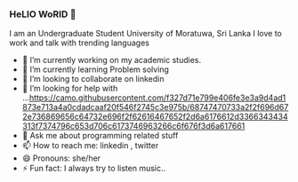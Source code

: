 ### HeLlO WoRlD 👋


I am an Undergraduate Student University of Moratuwa, Sri Lanka
I love to work and talk with trending languages
- 🔭 I’m currently working on my academic studies.
- 🌱 I’m currently learning Problem solving
- 👯 I’m looking to collaborate on linkedin
- 🤔 I’m looking for help with ...https://camo.githubusercontent.com/f327d71e799e406fe3e3a9d4ad1873e713a4a0cdadcaaf20f546f2745c3e975b/68747470733a2f2f696d672e736869656c64732e696f2f62616467652f2d6a6176612d3366343434313f7374796c653d706c6173746963266c6f676f3d6a617661
- 💬 Ask me about programming related stuff
- 📫 How to reach me: linkedin , twitter
- 😄 Pronouns: she/her
- ⚡ Fun fact: I always try to listen music..

